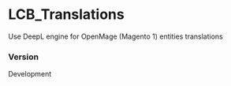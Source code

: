 # LCB_Translations

Use DeepL engine for OpenMage (Magento 1) entities translations

### Version

Development
